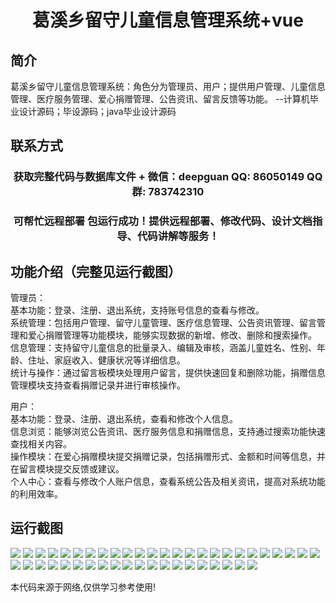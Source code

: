 <p><h1 align="center">葛溪乡留守儿童信息管理系统+vue</h1></p>

## 简介
葛溪乡留守儿童信息管理系统：角色分为管理员、用户；提供用户管理、儿童信息管理、医疗服务管理、爱心捐赠管理、公告资讯、留言反馈等功能。    --计算机毕业设计源码；毕设源码；java毕业设计源码


## 联系方式
<p><h3 align="center">获取完整代码与数据库文件 + 微信：deepguan QQ: 86050149 QQ群: 783742310</h3></p>
<p><h3 align="center">可帮忙远程部署 包运行成功！提供远程部署、修改代码、设计文档指导、代码讲解等服务！</h3></p>

## 功能介绍（完整见运行截图）
管理员：  
基本功能：登录、注册、退出系统，支持账号信息的查看与修改。  
系统管理：包括用户管理、留守儿童管理、医疗信息管理、公告资讯管理、留言管理和爱心捐赠管理等功能模块，能够实现数据的新增、修改、删除和搜索操作。  
信息管理：支持留守儿童信息的批量录入、编辑及审核，涵盖儿童姓名、性别、年龄、住址、家庭收入、健康状况等详细信息。  
统计与操作：通过留言板模块处理用户留言，提供快速回复和删除功能，捐赠信息管理模块支持查看捐赠记录并进行审核操作。  

用户：  
基本功能：登录、注册、退出系统，查看和修改个人信息。  
信息浏览：能够浏览公告资讯、医疗服务信息和捐赠信息，支持通过搜索功能快速查找相关内容。  
操作模块：在爱心捐赠模块提交捐赠记录，包括捐赠形式、金额和时间等信息，并在留言模块提交反馈或建议。  
个人中心：查看与修改个人账户信息，查看系统公告及相关资讯，提高对系统功能的利用效率。


## 运行截图
![](img/001.jpg)
![](img/002.jpg)
![](img/003.jpg)
![](img/004.jpg)
![](img/005.jpg)
![](img/006.jpg)
![](img/007.jpg)
![](img/008.jpg)
![](img/009.jpg)
![](img/010.jpg)
![](img/011.jpg)
![](img/012.jpg)
![](img/013.jpg)
![](img/014.jpg)
![](img/015.jpg)
![](img/016.jpg)
![](img/017.jpg)
![](img/018.jpg)
![](img/019.jpg)
![](img/020.jpg)
![](img/021.jpg)
![](img/022.jpg)
![](img/023.jpg)
![](img/024.jpg)
![](img/025.jpg)
![](img/026.jpg)
![](img/027.jpg)
![](img/028.jpg)
![](img/029.jpg)
![](img/030.jpg)
![](img/031.jpg)
![](img/032.jpg)
![](img/033.jpg)
![](img/034.jpg)
![](img/035.jpg)
![](img/036.jpg)
![](img/037.jpg)
![](img/038.jpg)
![](img/039.jpg)
![](img/040.jpg)
![](img/041.jpg)
![](img/042.jpg)
![](img/043.jpg)
![](img/044.jpg)
![](img/045.jpg)

<p>本代码来源于网络,仅供学习参考使用!</p>
